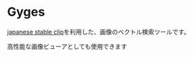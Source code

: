 # Gyges
[japanese stable clip](https://ja.stability.ai/blog/japanese-stable-clip)を利用した、画像のベクトル検索ツールです。

高性能な画像ビューアとしても使用できます
